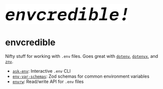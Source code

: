 <!-- markdownlint-disable-next-line -->
<img src="./assets/envcredible-logo2.png" alt="Ask Env Logo" height="65"/>

# envcredible

Nifty stuff for working with `.env` files. Goes great with [`dotenv`](https://www.npmjs.com/package/dotenv), [`dotenvx`](https://www.npmjs.com/package/@dotenvx/dotenvx), and [`znv`](https://www.npmjs.com/package/znv).

- [`ask-env`](./packages/ask-env/README.md): Interactive `.env` CLI
- [`env-var-schemas`](./packages/env-var-schemas/README.md): Zod schemas for common environment variables
- [`envrw`](./packages/envrw/): Read/write API for `.env` files
